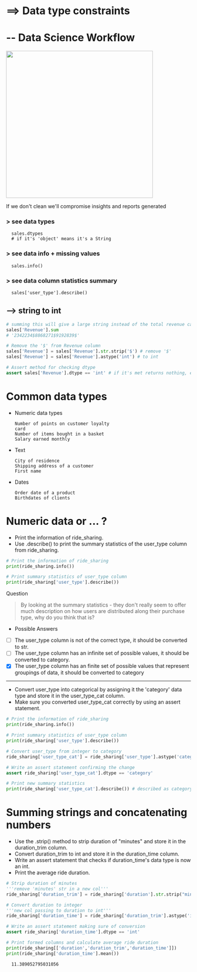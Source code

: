 # ==> Data type constraints
# -- Data Science Workflow
<img src="https://user-images.githubusercontent.com/51888893/210350830-d7c27b38-59e4-4e7a-b9ad-2a90bd45e954.png" width=400px>

If we don't clean we'll compromise insights and reports generated
### > see data types
      sales.dtypes
      # if it's 'object' means it's a String
### > see data info + missing values
      sales.info()
### > see data column statistics summary
      sales['user_type'].describe()
## --> string to int
```py
# summing this will give a large string instead of the total revenue cause it's an object (string)
sales['Revenue'].sum
# '2342234$8868271$9192839$'

# Remove the '$' from Revenue column
sales['Revenue'] = sales['Revenue'].str.strip('$') # remove '$'
sales['Revenue'] = sales['Revenue'].astype('int') # to int

# Assert method for checking dtype
assert sales['Revenue'].dtype == 'int' # if it's met returns nothing, error if it's not
```
# Common data types
- Numeric data types

      Number of points on customer loyalty
      card
      Number of items bought in a basket
      Salary earned monthly
- Text

      City of residence
      Shipping address of a customer
      First name
- Dates

      Order date of a product
      Birthdates of clients
# Numeric data or ... ?
- Print the information of ride_sharing.
- Use .describe() to print the summary statistics of the user_type column from ride_sharing.
```py
# Print the information of ride_sharing
print(ride_sharing.info())

# Print summary statistics of user_type column
print(ride_sharing['user_type'].describe())
```
Question
> By looking at the summary statistics - they don't really seem to offer much description on how users are distributed along their purchase type, why do you think that is?
- Possible Answers
- [ ] The user_type column is not of the correct type, it should be converted to str.
- [ ] The user_type column has an infinite set of possible values, it should be converted to category.
- [x] The user_type column has an finite set of possible values that represent groupings of data, it should be converted to category
---
- Convert user_type into categorical by assigning it the 'category' data type and store it in the user_type_cat column.
- Make sure you converted user_type_cat correctly by using an assert statement.
```py
# Print the information of ride_sharing
print(ride_sharing.info())

# Print summary statistics of user_type column
print(ride_sharing['user_type'].describe())

# Convert user_type from integer to category
ride_sharing['user_type_cat'] = ride_sharing['user_type'].astype('category')

# Write an assert statement confirming the change
assert ride_sharing['user_type_cat'].dtype == 'category'

# Print new summary statistics 
print(ride_sharing['user_type_cat'].describe()) # described as category to see distribution
```
# Summing strings and concatenating numbers
- Use the .strip() method to strip duration of "minutes" and store it in the duration_trim column.
- Convert duration_trim to int and store it in the duration_time column.
- Write an assert statement that checks if duration_time's data type is now an int.
- Print the average ride duration.
```py
# Strip duration of minutes
'''remove 'minutes' str in a new col'''
ride_sharing['duration_trim'] = ride_sharing['duration'].str.strip("minutes") 

# Convert duration to integer
'''new col passing to duration to int'''
ride_sharing['duration_time'] = ride_sharing['duration_trim'].astype('int') 

# Write an assert statement making sure of conversion
assert ride_sharing['duration_time'].dtype == 'int'

# Print formed columns and calculate average ride duration 
print(ride_sharing[['duration','duration_trim','duration_time']])
print(ride_sharing['duration_time'].mean())
```
      11.389052795031056

